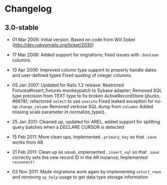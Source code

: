 # Changelog

## 3.0-stable

* 01 Mar 2006: Initial version. Based on code from Will Sobel
               (http://dev.rubyonrails.org/ticket/2030)

* 17 Mar 2006: Added support for migrations; fixed issues with `:boolean` columns.

* 13 Apr 2006: Improved column type support to properly handle dates and user-defined types
               Fixed quoting of integer columns.

* 05 Jan 2007: Updated for Rails 1.2 release:
               Restricted Fixtures#insert_fixtures monkeypatch to Sybase adapter;
               Removed SQL type precision from TEXT type to fix broken
               ActiveRecordStore (jburks, #6878); refactored `select` to use `execute`
               Fixed leaked exception for no-op `change_column`
               Removed verbose SQL dump from `columns`
               Added missing scale parameter in normalize_type().

* 25 Jan 2011: Cleaned up, updated for AREL, added support for splitting query batches
               when a DECLARE CURSOR is detected

* 15 Feb 2011: More clean ups, implemented `.primary_key` so that `.save` works from AR

* 21 Feb 2011: Clean up as usual, implemented `.insert_sql` so that `.save` correctly
               sets the new record ID in the AR instance; Implemented `reconnect!`

* 03 Nov 2011: Made migrations work again by implementing `select_rows` and
               removing `sp_help` usage to get data type storage information

